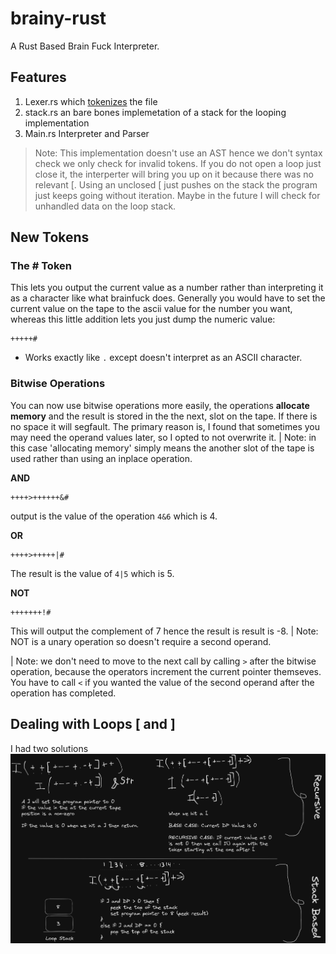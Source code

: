 # brainy-rust
A Rust Based Brain Fuck Interpreter. 

## Features
1. Lexer.rs which [tokenizes](https://en.wikipedia.org/wiki/Lexical_analysis) the file
2. stack.rs an bare bones implemetation of a stack for the looping implementation
3. Main.rs Interpreter and Parser

> Note: This implementation doesn't use an AST hence we don't syntax check we only check for invalid tokens. If you do not open a loop just close it, the interperter will bring you up on it because there was no relevant [. Using an unclosed [ just pushes on the stack the program just keeps going without iteration. Maybe in the future I will check for unhandled data on the loop stack. 

## New Tokens 
### The # Token
This lets you output the current value as a number rather than interpreting it as a character like what brainfuck does.
Generally you would have to set the current value on the tape to the ascii value for the number you want, whereas this little addition lets you just dump the numeric value:
```brainfuck
+++++#
```
* Works exactly like `.` except doesn't interpret as an ASCII character.

### Bitwise Operations
You can now use bitwise operations more easily, the operations **allocate memory** and the result is stored in the the next,
slot on the tape. If there is no space it will segfault. 
The primary reason is, I found that sometimes you may need the operand values later, so I opted to not overwrite it.
| Note: in this case 'allocating memory' simply means the another slot of the tape is used rather than using an inplace operation.

**AND**
```bf
++++>++++++&#
```
output is the value of the operation `4&6` which is 4.

**OR**
```brainfuck
++++>+++++|#
```
The result is the value of `4|5` which is 5.

**NOT**
```brainfuck
+++++++!#
```
This will output the complement of 7 hence the result is result is -8.
| Note: NOT is a unary operation so doesn't require a second operand. 

| Note: we don't need to move to the next call by calling `>` after the bitwise operation, because the operators increment the current pointer themseves. You have to call `<` if you wanted the value of the second operand after the operation has completed.

## Dealing with Loops \[ and \] 
I had two solutions 
![](./diagrams/Handling-Iteration.png)
